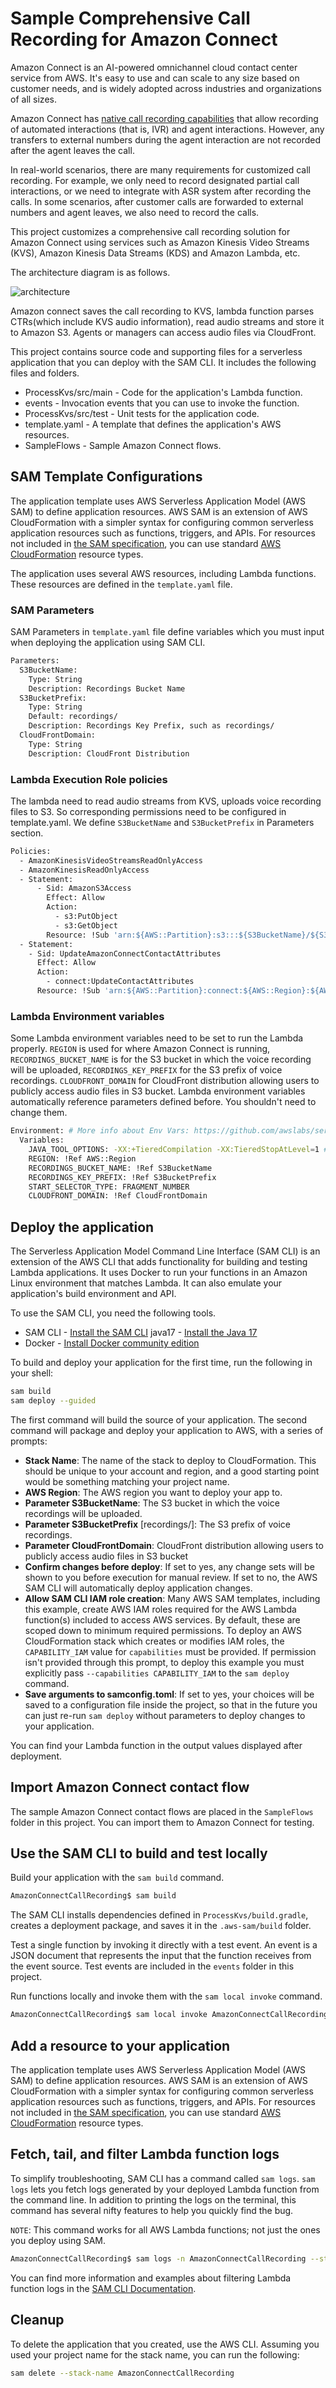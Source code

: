 # Sample Comprehensive Call Recording for Amazon Connect

Amazon Connect is an AI-powered omnichannel cloud contact center service from AWS. It's easy to use and can scale to any size based on customer needs, and is widely adopted across industries and organizations of all sizes.

Amazon Connect has [native call recording capabilities](https://docs.aws.amazon.com/connect/latest/adminguide/set-up-recordings.html) that allow recording of automated interactions (that is, IVR) and agent interactions. However, any transfers to external numbers during the agent interaction are not recorded after the agent leaves the call.

In real-world scenarios, there are many requirements for customized call recording. For example, we only need to record designated partial call interactions, or we need to integrate with ASR system after recording the calls. In some scenarios, after customer calls are forwarded to external numbers and agent leaves, we also need to record the calls.  

This project customizes a comprehensive call recording solution for Amazon Connect using services such as Amazon Kinesis Video Streams (KVS), Amazon Kinesis Data Streams (KDS) and Amazon Lambda, etc.

The architecture diagram is as follows.

![architecture](architecture.png)

Amazon connect saves the call recording to KVS, lambda function parses CTRs(which include KVS audio information), read audio streams and store it to Amazon S3. Agents or managers can access audio files via CloudFront.

This project contains source code and supporting files for a serverless application that you can deploy with the SAM CLI. It includes the following files and folders.

- ProcessKvs/src/main - Code for the application's Lambda function.
- events - Invocation events that you can use to invoke the function.
- ProcessKvs/src/test - Unit tests for the application code.
- template.yaml - A template that defines the application's AWS resources.
- SampleFlows - Sample Amazon Connect flows.

## SAM Template Configurations

The application template uses AWS Serverless Application Model (AWS SAM) to define application resources. AWS SAM is an extension of AWS CloudFormation with a simpler syntax for configuring common serverless application resources such as functions, triggers, and APIs. For resources not included in [the SAM specification](https://github.com/awslabs/serverless-application-model/blob/master/versions/2016-10-31.md), you can use standard [AWS CloudFormation](https://docs.aws.amazon.com/AWSCloudFormation/latest/UserGuide/aws-template-resource-type-ref.html) resource types.

The application uses several AWS resources, including Lambda functions. These resources are defined in the `template.yaml` file.

### SAM Parameters

SAM Parameters in `template.yaml` file define variables which you must input when deploying the application using SAM CLI.

```bash
Parameters:
  S3BucketName:
    Type: String
    Description: Recordings Bucket Name
  S3BucketPrefix:
    Type: String
    Default: recordings/
    Description: Recordings Key Prefix, such as recordings/
  CloudFrontDomain:
    Type: String
    Description: CloudFront Distribution
```

### Lambda Execution Role policies

The lambda need to read audio streams from KVS, uploads voice recording files to S3. So corresponding permissions need to be configured in template.yaml. We define `S3BucketName` and `S3BucketPrefix` in Parameters section.

```bash
Policies:
  - AmazonKinesisVideoStreamsReadOnlyAccess
  - AmazonKinesisReadOnlyAccess
  - Statement:
      - Sid: AmazonS3Access
        Effect: Allow
        Action:
          - s3:PutObject
          - s3:GetObject
        Resource: !Sub 'arn:${AWS::Partition}:s3:::${S3BucketName}/${S3BucketPrefix}*'
  - Statement:
    - Sid: UpdateAmazonConnectContactAttributes
      Effect: Allow
      Action:
        - connect:UpdateContactAttributes
      Resource: !Sub 'arn:${AWS::Partition}:connect:${AWS::Region}:${AWS::AccountId}:instance/*/contact/*'
```

### Lambda Environment variables

Some Lambda environment variables need to be set to run the Lambda properly. `REGION` is used for where Amazon Connect is running, `RECORDINGS_BUCKET_NAME` is for the S3 bucket in which the voice recording will be uploaded, `RECORDINGS_KEY_PREFIX` for the S3 prefix of voice recordings. `CLOUDFRONT_DOMAIN` for CloudFront distribution allowing users to publicly access audio files in S3 bucket.
Lambda environment variables automatically reference parameters defined before. You shouldn't need to change them.

```bash
Environment: # More info about Env Vars: https://github.com/awslabs/serverless-application-model/blob/master/versions/2016-10-31.md#environment-object
  Variables:
    JAVA_TOOL_OPTIONS: -XX:+TieredCompilation -XX:TieredStopAtLevel=1 # More info about tiered compilation https://aws.amazon.com/blogs/compute/optimizing-aws-lambda-function-performance-for-java/
    REGION: !Ref AWS::Region
    RECORDINGS_BUCKET_NAME: !Ref S3BucketName
    RECORDINGS_KEY_PREFIX: !Ref S3BucketPrefix
    START_SELECTOR_TYPE: FRAGMENT_NUMBER
    CLOUDFRONT_DOMAIN: !Ref CloudFrontDomain
```

## Deploy the application

The Serverless Application Model Command Line Interface (SAM CLI) is an extension of the AWS CLI that adds functionality for building and testing Lambda applications. It uses Docker to run your functions in an Amazon Linux environment that matches Lambda. It can also emulate your application's build environment and API.

To use the SAM CLI, you need the following tools.

* SAM CLI - [Install the SAM CLI](https://docs.aws.amazon.com/serverless-application-model/latest/developerguide/serverless-sam-cli-install.html)
  java17 - [Install the Java 17](https://docs.aws.amazon.com/corretto/latest/corretto-17-ug/downloads-list.html)
* Docker - [Install Docker community edition](https://hub.docker.com/search/?type=edition&offering=community)

To build and deploy your application for the first time, run the following in your shell:

```bash
sam build
sam deploy --guided
```

The first command will build the source of your application. The second command will package and deploy your application to AWS, with a series of prompts:

* **Stack Name**: The name of the stack to deploy to CloudFormation. This should be unique to your account and region, and a good starting point would be something matching your project name.
* **AWS Region**: The AWS region you want to deploy your app to.
* **Parameter S3BucketName**: The S3 bucket in which the voice recordings will be uploaded.
* **Parameter S3BucketPrefix** [recordings/]: The S3 prefix of voice recordings.
* **Parameter CloudFrontDomain**: CloudFront distribution allowing users to publicly access audio files in S3 bucket
* **Confirm changes before deploy**: If set to yes, any change sets will be shown to you before execution for manual review. If set to no, the AWS SAM CLI will automatically deploy application changes.
* **Allow SAM CLI IAM role creation**: Many AWS SAM templates, including this example, create AWS IAM roles required for the AWS Lambda function(s) included to access AWS services. By default, these are scoped down to minimum required permissions. To deploy an AWS CloudFormation stack which creates or modifies IAM roles, the `CAPABILITY_IAM` value for `capabilities` must be provided. If permission isn't provided through this prompt, to deploy this example you must explicitly pass `--capabilities CAPABILITY_IAM` to the `sam deploy` command.
* **Save arguments to samconfig.toml**: If set to yes, your choices will be saved to a configuration file inside the project, so that in the future you can just re-run `sam deploy` without parameters to deploy changes to your application.

You can find your Lambda function in the output values displayed after deployment.

## Import Amazon Connect contact flow

The sample Amazon Connect contact flows are placed in the `SampleFlows` folder in this project. You can import them to Amazon Connect for testing.

## Use the SAM CLI to build and test locally

Build your application with the `sam build` command.

```bash
AmazonConnectCallRecording$ sam build
```

The SAM CLI installs dependencies defined in `ProcessKvs/build.gradle`, creates a deployment package, and saves it in the `.aws-sam/build` folder.

Test a single function by invoking it directly with a test event. An event is a JSON document that represents the input that the function receives from the event source. Test events are included in the `events` folder in this project.

Run functions locally and invoke them with the `sam local invoke` command.

```bash
AmazonConnectCallRecording$ sam local invoke AmazonConnectCallRecording --event events/kinesis-event.json
```

## Add a resource to your application

The application template uses AWS Serverless Application Model (AWS SAM) to define application resources. AWS SAM is an extension of AWS CloudFormation with a simpler syntax for configuring common serverless application resources such as functions, triggers, and APIs. For resources not included in [the SAM specification](https://github.com/awslabs/serverless-application-model/blob/master/versions/2016-10-31.md), you can use standard [AWS CloudFormation](https://docs.aws.amazon.com/AWSCloudFormation/latest/UserGuide/aws-template-resource-type-ref.html) resource types.

## Fetch, tail, and filter Lambda function logs

To simplify troubleshooting, SAM CLI has a command called `sam logs`. `sam logs` lets you fetch logs generated by your deployed Lambda function from the command line. In addition to printing the logs on the terminal, this command has several nifty features to help you quickly find the bug.

`NOTE`: This command works for all AWS Lambda functions; not just the ones you deploy using SAM.

```bash
AmazonConnectCallRecording$ sam logs -n AmazonConnectCallRecording --stack-name AmazonConnectCallRecording --tail
```

You can find more information and examples about filtering Lambda function logs in the [SAM CLI Documentation](https://docs.aws.amazon.com/serverless-application-model/latest/developerguide/serverless-sam-cli-logging.html).

## Cleanup

To delete the application that you created, use the AWS CLI. Assuming you used your project name for the stack name, you can run the following:

```bash
sam delete --stack-name AmazonConnectCallRecording
```
